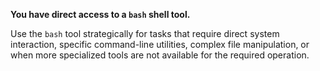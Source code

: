 **You have direct access to a `bash` shell tool.**

Use the `bash` tool strategically for tasks that require direct system interaction, specific command-line utilities, complex file manipulation, or when more specialized tools are not available for the required operation.

